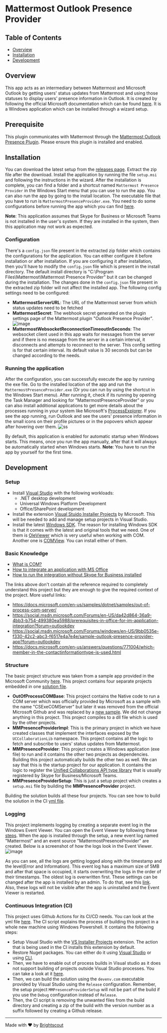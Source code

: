 # Mattermost Outlook Presence Provider

## Table of Contents

- [Overview](#overview)
- [Installation](#installation)
- [Development](#development)

## Overview

This app acts as an intermediary between Mattermost and Microsoft Outlook by getting users' status updates from Mattermost and using those statuses to display users' presence information in Outlook. It is created by following the official Microsoft documentation which can be found [here](https://docs.microsoft.com/en-us/office/client-developer/shared/integrating-im-applications-with-office). It is a Windows application which can be installed through a wizard setup.

## Prerequisite

This plugin communicates with Mattermost through the [Mattermost Outlook Presence Plugin](https://github.com/Brightscout/mattermost-plugin-outlook-presence). Please ensure this plugin is installed and enabled.

## Installation

You can download the latest setup from the [releases page](https://github.com/Brightscout/mattermost-outlook-presence-provider/releases). Extract the zip file after the download. Install the application by running the file `setup.msi` and following the instructions in the wizard. After the installation is complete, you can find a folder and a shortcut named `Mattermost Presence Provider` in the Windows Start menu that you can use to run the app. You can also run the app by going to the install location. The executable file that you have to run is `MattermostPresenceProvider.exe`. You need to do some configurations before running the app which you can find [here](#configuration).

**Note**: This application assumes that Skype for Business or Microsoft Teams is not installed in the user's system. If they are installed in the system, then this application may not work as expected.

### Configuration

There's a `config.json` file present in the extracted zip folder which contains the configurations for the application. You can either configure it before installation or after installation. If you are configuring it after installation, then you'll have to modify the `config.json` file which is present in the install directory. The default install directory is "C:\Program Files\Mattermost\Mattermost Presence Provider\" but it can be changed during the installation. The changes done in the `config.json` file present in the extracted zip folder will not affect the installed app. The following config settings need to be configured:

- **MattermostServerURL**: The URL of the Mattermost server from which status updates need to be fetched
- **MattermostSecret**: The webhook secret generated on the plugin settings page of the Mattermost plugin "Outlook Presence Provider".
![image](https://user-images.githubusercontent.com/77336594/165111112-7c976991-7f79-4fdb-8479-801827bdcd23.png)
- **MattermostWebsocketReconnectionTimeoutInSeconds**: The websocket client used in this app waits for messages from the server and if there is no message from the server in a certain interval, it disconnects and attempts to reconnect to the server. This config setting is for that certain interval. Its default value is 30 seconds but can be changed according to the needs.

### Running the application

After the configuration, you can successfully execute the app by running the exe file. Go to the installed location of the app and run the `MattermostPresenceProvider.exe` (Or you can run by using the shortcut in the Windows Start menu). After running it, check if its running by opening the Task Manager and looking for "MattermostPresenceProvider" or you can also install additional applications to get more details about the processes running in your system like Microsoft's [ProcessExplorer](https://docs.microsoft.com/en-us/sysinternals/downloads/process-explorer).
If you see the app running, run Outlook and see the users' presence information in the small icons on their profile pictures or in the popovers which appear after hovering over them.
![ss](https://user-images.githubusercontent.com/77336594/165121046-354cab06-4ad5-4e51-9895-f28b347f12c7.png)

By default, this application is enabled for automatic startup when Windows starts. This means, once you run the app manually, after that it will always be automatically started when Windows starts.
**Note**: You have to run the app by yourself for the first time.

## Development

### Setup

- Install [Visual Studio](https://visualstudio.microsoft.com/) with the following workloads:
    - .NET desktop development
    - Universal Windows Platform Development
    - Office/SharePoint development
- Install the extension [Visual Stuido Installer Projects](https://marketplace.visualstudio.com/items?itemName=VisualStudioClient.MicrosoftVisualStudio2017InstallerProjects) by Microsoft. This will be needed to add and manage setup projects in Visual Studio.
- Install the latest [Windows SDK](https://developer.microsoft.com/en-gb/windows/downloads/sdk-archive/). The reason for installing Windows SDK is that it comes with the latest and original tools that we need. One of them is [OleViewer](https://docs.microsoft.com/en-us/windows/win32/com/ole-com-object-viewer) which is very useful when working with COM. Another one is [COMView](https://www.softpedia.com/get/System/System-Info/COMView.shtml). You can install either of them.

### Basic Knowledge

- [What is COM?](https://docs.microsoft.com/en-us/windows/win32/com/the-component-object-model)
- [How to integrate an application with MS Office](https://docs.microsoft.com/en-us/office/client-developer/shared/integrating-im-applications-with-office)
- [How to run the integration without Skype for Business installed](https://docs.microsoft.com/en-us/answers/questions/701146/how-to-integrate-im-application-with-office-withou.html)

The links above don't contain all the reference required to completely understand this project but they are enough to give the required context of the project.
More useful links:
- https://docs.microsoft.com/en-us/samples/dotnet/samples/out-of-process-com-server/
- https://social.msdn.microsoft.com/Forums/en-US/da42d864-36a9-4bb3-b754-499380ea5988/prerequisites-in-office-for-im-application-integration?forum=outlookdev
- https://social.msdn.microsoft.com/Forums/windows/en-US/9bb0535e-f330-42c2-abc3-f6517e4a7e4e/sample-outlook-presence-provider-app?forum=outlookdev
- https://docs.microsoft.com/en-us/answers/questions/771004/which-member-in-the-contactinformationtype-is-used.html

### Structure

The basic project structure was taken from a sample app provided in the Microsoft Community [here](https://social.msdn.microsoft.com/Forums/windows/en-US/9bb0535e-f330-42c2-abc3-f6517e4a7e4e/sample-outlook-presence-provider-app?forum=outlookdev). This project contains four separate projects embedded in one [solution file](./MMPresenceProvider.sln).

- **OutOfProcessCOMBase**: This project contains the Native code to run a COM server which was officially provided by Microsoft as a sample with the name "CSExeCOMServer" but later it was removed from the official Microsoft Github and was replaced by a [new sample](https://github.com/dotnet/samples/tree/main/core/extensions). We did not change anything in this project. This project compiles to a dll file which is used by the other projects.
- **MMPresenceProviderImpl**: This is the primary project in which we have created classes that implement the interfaces exposed by the `UCCollaborationLib` namespace. This project contains all the logic to fetch and subscribe to users' status updates from Mattermost.
- **MMPresenceProvider**: This project creates a Windows application (exe file) to run and it contains the other two projects as dependencies. Building this project automatically builds the other two as well. We can say that this is the startup project for our application. It contains the logic to register the [Unified Collaborations API type library](./DLL/UCCollaborationLib.tlb) that is usually registered by Skype for Business/Microsoft Teams.
- **MMPresenceProviderSetup**: This is just a setup project which creates a `setup.msi` file by building the **MMPresenceProvider** project.

Building the solution builds all these four projects. You can see how to build the solution in the CI [yml file](./.github/workflows/release.yml).

### Logging

This project implements logging by creating a separate event log in the Windows Event Viewer. You can open the Event Viewer by following these [steps](https://www.isunshare.com/windows-10/6-ways-to-open-event-viewer-in-windows-10.html). When the app is installed through the setup, a new event log named "Mattermost" and an event source "MattermostPresenceProvider" are created. Below is a screenshot of how the logs look in the Event Viewer.
![image](https://user-images.githubusercontent.com/77336594/166907166-ba05171a-a7bd-42ac-ab51-14065eba5f74.png)

As you can see, all the logs are getting logged along with the timestamp and the level(Error and Information). This event log has a maximum size of 5MB and after that space is occupied, it starts overwriting the logs in the order of their timestamps. The oldest log is overwritten first. These settings can be changed after the app is installed by an admin. To do that, see this [link](https://helpcenter.netwrix.com/bundle/Auditor_10.0/page/Content/Configure_IT_Infrastructure/Windows_Server/WS_Event_Log_Settings.htm). Also, these logs will not be visible after the app is uninstalled and the Event Viewer is restarted.

### Continuous Integration (CI)

This project uses Github Actions for its CI/CD needs. You can look at the yml file [here](./.github/workflows/release.yml). The CI script explains the process of building this project in a whole new machine using Windows Powershell. It contains the following steps:

- Setup Visual Studio with the [VS Installer Projects](https://marketplace.visualstudio.com/items?itemName=VisualStudioClient.MicrosoftVisualStudio2017InstallerProjects) extension. The action that is being used in the CI installs this extension by default.
- Restore Nuget packages. You can either do it using [Visual Studio](https://docs.microsoft.com/en-us/nuget/consume-packages/package-restore#restore-packages-manually-using-visual-studio) or using [CLI](https://docs.microsoft.com/en-us/nuget/consume-packages/package-restore#restore-using-msbuild).
- Then, we have to enable out of process builds in Visual studio as it does not support building of projects outside Visual Studio processes. You can take a look at it [here](./.github/workflows/release.yml#L22).
- Then, we can build the solution using the `devenv.com` executable provided by Visual Studio using the `Release` configuration. Remember, the setup project `MMPresenceProviderSetup` will not be part of the build if you use the `Debug` configuration instead of `Release`.
- Then, the CI script is removing the unwanted files from the build directory and creating a zip of the build with the version number as a suffix followed by creating a Github release.

---
Made with &#9829; by [Brightscout](https://www.brightscout.com)

